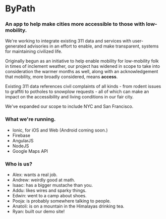 # ByPath

### An app to help make cities more accessible to those with low-mobility.

We're working to integrate existing 311 data and services with user-generated advisories in an effort to enable, and make transparent, systems for maintaining civilized life.

Originally begun as an initiative to help enable mobility for low-mobility folk in times of inclement weather, our project has widened in scope to take into consideration the warmer months as well, along with an acknowledgement that mobility, more broadly considered, means __access__.

Existing 311 data references civil complaints of all kinds - from rodent issues to graffiti to potholes to snowplow requests - all of which can make an impact on the accessibility and living conditions in our fair city.

We've expanded our scope to include NYC and San Francisco.

### What we're running.
- Ionic, for iOS and Web (Android coming soon.)
- Firebase
- AngularJS
- NodeJS
- Google Maps API

### Who is us?
- Alex: wants a real job.
- Andrew: weirdly good at math.
- Isaac: has a bigger mustache than you.
- Addu: likes wires and sparky things.
- Edwin: went to a camp about shoes.
- Pooja: is probably somewhere talking to people.
- Anatoli: is on a mountain in the Himalayas drinking tea.
- Ryan: built our demo site!
